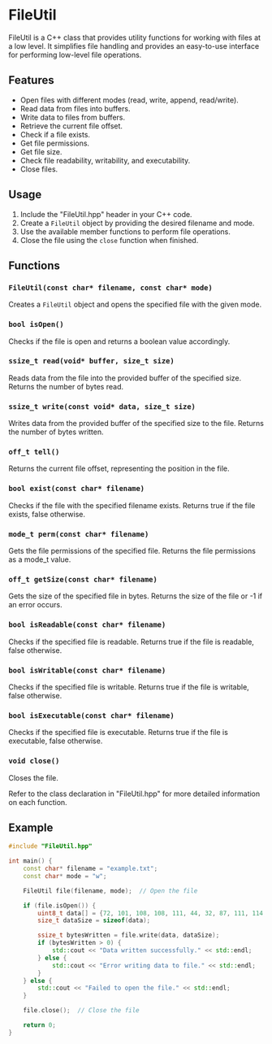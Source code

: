 # FileUtil

FileUtil is a C++ class that provides utility functions for working with files at a low level. It simplifies file handling and provides an easy-to-use interface for performing low-level file operations.

## Features

- Open files with different modes (read, write, append, read/write).
- Read data from files into buffers.
- Write data to files from buffers.
- Retrieve the current file offset.
- Check if a file exists.
- Get file permissions.
- Get file size.
- Check file readability, writability, and executability.
- Close files.

## Usage

1. Include the "FileUtil.hpp" header in your C++ code.
2. Create a `FileUtil` object by providing the desired filename and mode.
3. Use the available member functions to perform file operations.
4. Close the file using the `close` function when finished.

## Functions

### `FileUtil(const char* filename, const char* mode)`

Creates a `FileUtil` object and opens the specified file with the given mode.

### `bool isOpen()`

Checks if the file is open and returns a boolean value accordingly.

### `ssize_t read(void* buffer, size_t size)`

Reads data from the file into the provided buffer of the specified size. Returns the number of bytes read.

### `ssize_t write(const void* data, size_t size)`

Writes data from the provided buffer of the specified size to the file. Returns the number of bytes written.

### `off_t tell()`

Returns the current file offset, representing the position in the file.

### `bool exist(const char* filename)`

Checks if the file with the specified filename exists. Returns true if the file exists, false otherwise.

### `mode_t perm(const char* filename)`

Gets the file permissions of the specified file. Returns the file permissions as a mode_t value.

### `off_t getSize(const char* filename)`

Gets the size of the specified file in bytes. Returns the size of the file or -1 if an error occurs.

### `bool isReadable(const char* filename)`

Checks if the specified file is readable. Returns true if the file is readable, false otherwise.

### `bool isWritable(const char* filename)`

Checks if the specified file is writable. Returns true if the file is writable, false otherwise.

### `bool isExecutable(const char* filename)`

Checks if the specified file is executable. Returns true if the file is executable, false otherwise.

### `void close()`

Closes the file.

Refer to the class declaration in "FileUtil.hpp" for more detailed information on each function.

## Example

```cpp
#include "FileUtil.hpp"

int main() {
    const char* filename = "example.txt";
    const char* mode = "w";

    FileUtil file(filename, mode);  // Open the file

    if (file.isOpen()) {
        uint8_t data[] = {72, 101, 108, 108, 111, 44, 32, 87, 111, 114, 108, 100, 33};
        size_t dataSize = sizeof(data);

        ssize_t bytesWritten = file.write(data, dataSize);
        if (bytesWritten > 0) {
            std::cout << "Data written successfully." << std::endl;
        } else {
            std::cout << "Error writing data to file." << std::endl;
        }
    } else {
        std::cout << "Failed to open the file." << std::endl;
    }

    file.close();  // Close the file

    return 0;
}
